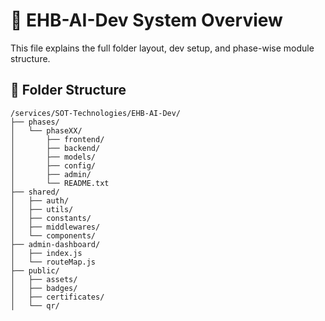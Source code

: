 # 📘 EHB-AI-Dev System Overview

This file explains the full folder layout, dev setup, and phase-wise module structure.

## 📂 Folder Structure

```
/services/SOT-Technologies/EHB-AI-Dev/
├── phases/
│   └── phaseXX/
│       ├── frontend/
│       ├── backend/
│       ├── models/
│       ├── config/
│       ├── admin/
│       └── README.txt
├── shared/
│   ├── auth/
│   ├── utils/
│   ├── constants/
│   ├── middlewares/
│   └── components/
├── admin-dashboard/
│   ├── index.js
│   └── routeMap.js
├── public/
│   ├── assets/
│   ├── badges/
│   ├── certificates/
│   └── qr/
```
